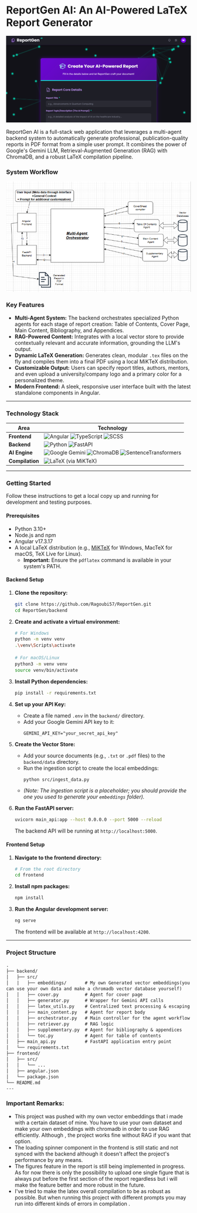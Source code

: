 # ReportGen AI: An AI-Powered LaTeX Report Generator

![Screenshot](screenshot.png)

ReportGen AI is a full-stack web application that leverages a multi-agent backend system to automatically generate professional, publication-quality reports in PDF format from a simple user prompt. It combines the power of Google's Gemini LLM, Retrieval-Augmented Generation (RAG) with ChromaDB, and a robust LaTeX compilation pipeline.

### System Workflow

![Screenshot](system_workflow_diagram.png)

### Key Features

*   **Multi-Agent System:** The backend orchestrates specialized Python agents for each stage of report creation: Table of Contents, Cover Page, Main Content, Bibliography, and Appendices.
*   **RAG-Powered Content:** Integrates with a local vector store to provide contextually relevant and accurate information, grounding the LLM's output.
*   **Dynamic LaTeX Generation:** Generates clean, modular `.tex` files on the fly and compiles them into a final PDF using a local MiKTeX distribution.
*   **Customizable Output:** Users can specify report titles, authors, mentors, and even upload a university/company logo and a primary color for a personalized theme.
*   **Modern Frontend:** A sleek, responsive user interface built with the latest standalone components in Angular.

---

### Technology Stack

| Area      | Technology                                                                                                                                                                                               |
| --------- | -------------------------------------------------------------------------------------------------------------------------------------------------------------------------------------------------------- |
| **Frontend**  | ![Angular](https://img.shields.io/badge/Angular-DD0031?style=for-the-badge&logo=angular&logoColor=white) ![TypeScript](https://img.shields.io/badge/TypeScript-3178C6?style=for-the-badge&logo=typescript&logoColor=white) ![SCSS](https://img.shields.io/badge/SCSS-CC6699?style=for-the-badge&logo=sass&logoColor=white) |
| **Backend**   | ![Python](https://img.shields.io/badge/Python-3776AB?style=for-the-badge&logo=python&logoColor=white) ![FastAPI](https://img.shields.io/badge/FastAPI-009688?style=for-the-badge&logo=fastapi&logoColor=white)                                                                                                                  |
| **AI Engine** | ![Google Gemini](https://img.shields.io/badge/Google_Gemini-8E75B1?style=for-the-badge&logo=google&logoColor=white) ![ChromaDB](https://img.shields.io/badge/ChromaDB-5B327C?style=for-the-badge) ![SentenceTransformers](https://img.shields.io/badge/Sentence_Transformers-2E86C1?style=for-the-badge)          |
| **Compilation** | ![LaTeX](https://img.shields.io/badge/LaTeX-008080?style=for-the-badge&logo=latex&logoColor=white) (via MiKTeX)                                                                                                                |

---

### Getting Started

Follow these instructions to get a local copy up and running for development and testing purposes.

#### Prerequisites
*   Python 3.10+
*   Node.js and npm
*   Angular v17.3.17
*   A local LaTeX distribution (e.g., [MiKTeX](https://miktex.org/download) for Windows, MacTeX for macOS, TeX Live for Linux).
    *   **Important:** Ensure the `pdflatex` command is available in your system's PATH.

#### Backend Setup

1.  **Clone the repository:**
    ```bash
    git clone https://github.com/Ragoubi57/ReportGen.git
    cd ReportGen/backend
    ```

2.  **Create and activate a virtual environment:**
    ```bash
    # For Windows
    python -m venv venv
    .\venv\Scripts\activate

    # For macOS/Linux
    python3 -m venv venv
    source venv/bin/activate
    ```

3.  **Install Python dependencies:**
    ```bash
    pip install -r requirements.txt
    ```

4.  **Set up your API Key:**
    *   Create a file named `.env` in the `backend/` directory.
    *   Add your Google Gemini API key to it:
        ```
        GEMINI_API_KEY="your_secret_api_key"
        ```

5.  **Create the Vector Store:**
    *   Add your source documents (e.g., `.txt` or `.pdf` files) to the `backend/data` directory.
    *   Run the ingestion script to create the local embeddings:
        ```bash
        python src/ingest_data.py 
        ```
    *   *(Note: The ingestion script is a placeholder; you should provide the one you used to generate your `embeddings` folder).*

6.  **Run the FastAPI server:**
    ```bash
    uvicorn main_api:app --host 0.0.0.0 --port 5000 --reload
    ```
    The backend API will be running at `http://localhost:5000`.

#### Frontend Setup

1.  **Navigate to the frontend directory:**
    ```bash
    # From the root directory
    cd frontend
    ```

2.  **Install npm packages:**
    ```bash
    npm install
    ```

3.  **Run the Angular development server:**
    ```bash
    ng serve
    ```
    The frontend will be available at `http://localhost:4200`.

---

### Project Structure

```
.
├── backend/
│   ├── src/
│   |   ├── embeddings/       # My own Generated vector embeddings(you can use your own data and make a chromadb vector database yourself)
│   │   ├── cover.py          # Agent for cover page
│   │   ├── generator.py      # Wrapper for Gemini API calls
│   │   ├── latex_utils.py    # Centralized text processing & escaping
│   │   ├── main_content.py   # Agent for report body
│   │   ├── orchestrator.py   # Main controller for the agent workflow
│   │   ├── retriever.py      # RAG logic
│   │   ├── supplementary.py  # Agent for bibliography & appendices
│   │   └── toc.py            # Agent for table of contents
│   ├── main_api.py           # FastAPI application entry point
│   └── requirements.txt
├── frontend/
│   ├── src/
│   │   └── ...
│   ├── angular.json
│   └── package.json
└── README.md
---
```

### Important Remarks:
* This project was pushed with my own vector embeddings that i made with a certain dataset of mine. You have to use your own dataset and make your own embeddings with chromadb in order to use RAG efficiently. Although , the project works fine without RAG if you want that option.
* The loading spinner component in the frontend is still static and not synced with the backend although it doesn't affect the project's
performance by any means.
* The figures feature in the report is still being implemented in progress. As for now there is only the possibility to upload one single figure that is always put before the first section of the report regardless but i will make the feature better and more robust in the  future.
* I've tried to make the latex overall compilation to be as robust as possible. But when running this project with different prompts you may run into different kinds of errors in compilation .
```



